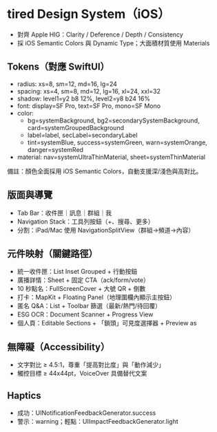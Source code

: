 # tired Design System（iOS）

- 對齊 Apple HIG：Clarity / Deference / Depth / Consistency
- 採 iOS Semantic Colors 與 Dynamic Type；大面積材質使用 Materials

## Tokens（對應 SwiftUI）

- radius: xs=8, sm=12, md=16, lg=24
- spacing: xs=4, sm=8, md=12, lg=16, xl=24, xxl=32
- shadow: level1=y2 b8 12%, level2=y8 b24 16%
- font: display=SF Pro, text=SF Pro, mono=SF Mono
- color:
  - bg=systemBackground, bg2=secondarySystemBackground, card=systemGroupedBackground
  - label=label, secLabel=secondaryLabel
  - tint=systemBlue, success=systemGreen, warn=systemOrange, danger=systemRed
- material: nav=systemUltraThinMaterial, sheet=systemThinMaterial

備註：顏色全面採用 iOS Semantic Colors，自動支援深/淺色與高對比。

## 版面與導覽

- Tab Bar：收件匣｜訊息｜群組｜我
- Navigation Stack：工具列按鈕（+、搜尋、更多）
- 分割：iPad/Mac 使用 NavigationSplitView（群組→頻道→內容）

## 元件映射（關鍵路徑）

- 統一收件匣：List Inset Grouped + 行動按鈕
- 廣播詳情：Sheet + 固定 CTA（ack/form/vote）
- 10 秒點名：FullScreenCover + 大號 QR + 倒數
- 打卡：MapKit + Floating Panel（地理圍欄內顯示主按鈕）
- 匿名 Q&A：List + Toolbar 篩選（最新/熱門/待回覆）
- ESG OCR：Document Scanner + Progress View
- 個人頁：Editable Sections + 「鎖頭」可見度選擇器 + Preview as

## 無障礙（Accessibility）

- 文字對比 ≥ 4.5:1，尊重「提高對比度」與「動作減少」
- 觸控目標 ≥ 44x44pt，VoiceOver 具備替代文案

## Haptics

- 成功：UINotificationFeedbackGenerator.success
- 警示：warning；輕點：UIImpactFeedbackGenerator.light

